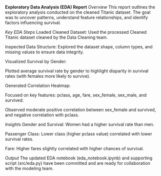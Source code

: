 **Exploratory Data Analysis (EDA) Report**
*Overview*
This report outlines the exploratory analysis conducted on the cleaned Titanic dataset. The goal was to uncover patterns, understand feature relationships, and identify factors influencing survival.

*Key EDA Steps*
Loaded Cleaned Dataset: Used the processed Cleaned Titanic dataset cleaned by the Data Cleaning team.

Inspected Data Structure: Explored the dataset shape, column types, and missing values to ensure data integrity.

Visualized Survival by Gender:

Plotted average survival rate by gender to highlight disparity in survival rates (with females more likely to survive).

Generated Correlation Heatmap:

Focused on key features: pclass, age, fare, sex_female, sex_male, and survived.

Observed moderate positive correlation between sex_female and survived, and negative correlation with pclass.

*Insights*
Gender and Survival: Women had a higher survival rate than men.

Passenger Class: Lower class (higher pclass value) correlated with lower survival rates.

Fare: Higher fares slightly correlated with higher chances of survival.

*Output*
The updated EDA notebook (eda_notebook.ipynb) and supporting script (src/eda.py) have been committed and are ready for collaboration with the modeling team.